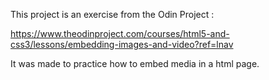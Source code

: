 This project is an exercise from the Odin Project :

https://www.theodinproject.com/courses/html5-and-css3/lessons/embedding-images-and-video?ref=lnav

It was made to practice how to embed media in a html page.
